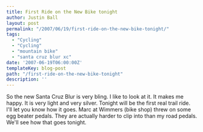 ```yaml
---
title: First Ride on the New Bike tonight
author: Justin Ball
layout: post
permalink: "/2007/06/19/first-ride-on-the-new-bike-tonight/"
tags:
  - "Cycling"
  - "Cycling"
  - "mountain bike"
  - "santa cruz blur xc"
date: '2007-06-19T06:00:00Z'
templateKey: blog-post
path: "/first-ride-on-the-new-bike-tonight"
description: ''
---
```


So the new Santa Cruz Blur is very bling. I like to look at it. It makes me happy. It is very light and very silver. Tonight will be the first real trail ride. I'll let you know how it goes. Marc at Wimmers (bike shop) threw on some egg beater pedals. They are actually harder to clip into than my road pedals. We'll see how that goes tonight.
